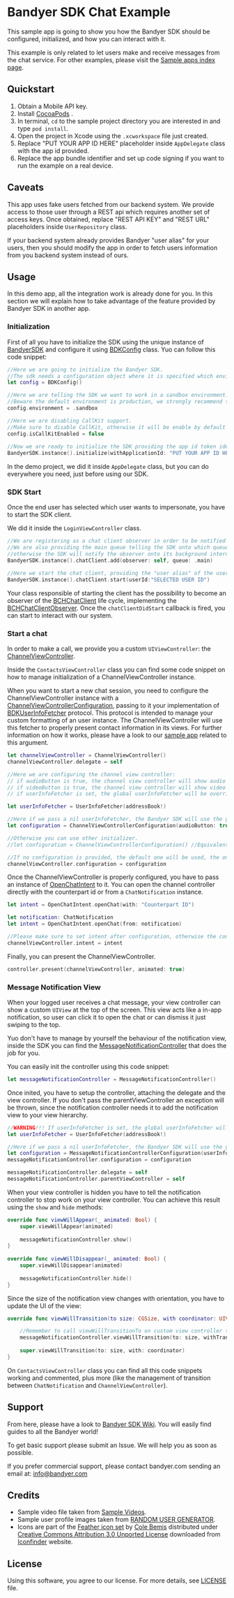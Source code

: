 # Bandyer SDK Chat Example

This sample app is going to show you how the Bandyer SDK should be configured, initialized, and how you can interact with it.

This example is only related to let users make and receive messages from the chat service. For other examples, please visit the [Sample apps index page](https://github.com/Bandyer/Bandyer-iOS-SDK-Samples-Swift).

## Quickstart

1. Obtain a Mobile API key.
2. Install [CocoaPods](https://guides.cocoapods.org/using/getting-started.html#getting-started) .
3. In terminal, `cd` to the sample project directory you are interested in and type `pod install`.
4. Open the project in Xcode using the `.xcworkspace` file just created.
5. Replace "PUT YOUR APP ID HERE" placeholder inside `AppDelegate` class with the app id provided. 
6. Replace the app bundle identifier and set up code signing if you want to run the example on a real device.

## Caveats

This app uses fake users fetched from our backend system. We provide access to those user through a REST api which requires another set of access keys. Once obtained, replace "REST API KEY" and "REST URL" placeholders inside `UserRepository` class.

If your backend system already provides Bandyer "user alias" for your users, then you should modify the app in order to fetch users information from you backend system instead of ours.

## Usage

In this demo app, all the integration work is already done for you. In this section we will explain how to take advantage of the feature provided by Bandyer SDK in another app.

### Initialization

First of all you have to initialize the SDK using the unique instance of [BandyerSDK](https://docs.bandyer.com/Bandyer-iOS-SDK/BandyerSDK/Classes/BandyerSDK.html) and configure it using [BDKConfig](https://docs.bandyer.com/Bandyer-iOS-SDK/BandyerSDK/Classes/BDKConfig.html) class. Yuo can follow this code snippet:

```swift
//Here we are going to initialize the Bandyer SDK.
//The sdk needs a configuration object where it is specified which environment the sdk should work in.
let config = BDKConfig()

//Here we are telling the SDK we want to work in a sandbox environment.
//Beware the default environment is production, we strongly recommend to test your app in a sandbox environment.
config.environment = .sandbox

//Here we are disabling CallKit support.
//Make sure to disable CallKit, otherwise it will be enable by default if the system supports CallKit (i.e iOS >= 10.0).
config.isCallKitEnabled = false
        
//Now we are ready to initialize the SDK providing the app id token identifying your app in Bandyer platform.
BandyerSDK.instance().initialize(withApplicationId: "PUT YOUR APP ID HERE", config: config)
```
In the demo project, we did it inside `AppDelegate` class, but you can do everywhere you need, just before using our SDK.

### SDK Start

Once the end user has selected which user wants to impersonate, you have to start the SDK client. 

We did it inside the `LoginViewController` class.

```swift
//We are registering as a chat client observer in order to be notified when the client changes its state.
//We are also providing the main queue telling the SDK onto which queue should notify the observer provided,
//otherwise the SDK will notify the observer onto its background internal queue.
BandyerSDK.instance().chatClient.add(observer: self, queue: .main)

//Here we start the chat client, providing the "user alias" of the user selected.
BandyerSDK.instance().chatClient.start(userId:"SELECTED USER ID")
```
Your class responsible of starting the client has the possibility to become an observer of the [BCHChatClient](https://docs.bandyer.com/Bandyer-iOS-SDK/BandyerSDK/Protocols/BCHChatClient.html) life cycle, implementing the [BCHChatClientObserver](https://docs.bandyer.com/Bandyer-iOS-SDK/BandyerSDK/Protocols/BCHChatClientObserver.html). Once the `chatClientDidStart` callback is fired, you can start to interact with our system.

### Start a chat

In order to make a call, we provide you a custom `UIViewController`: the [ChannelViewController](https://docs.bandyer.com/Bandyer-iOS-SDK/BandyerSDK/Classes/ChannelViewController.html).

Inside the `ContactsViewController` class you can find some code snippet on how to manage initialization of a ChannelViewController instance. 

When you want to start a new chat session, you need to configure the ChannelViewController instance with a [ChannelViewControllerConfiguration](https://docs.bandyer.com/Bandyer-iOS-SDK/BandyerSDK/Classes/ChannelViewControllerConfiguration.html), passing to it your implementation of [BDKUserInfoFetcher](https://docs.bandyer.com/Bandyer-iOS-SDK/BandyerSDK/Protocols/BDKUserInfoFetcher.html) protocol. This protocol is intended to manage your custom formatting of an user instance. The ChannelViewController will use this fetcher to properly present contact information in its views. For further information on how it works, please have a look to our [sample app](https://github.com/Bandyer/Bandyer-iOS-SDK-Samples-Swift/tree/master/UserInfoFetcher-Example) related to this argument. 

```swift
let channelViewController = ChannelViewController()
channelViewController.delegate = self

//Here we are configuring the channel view controller:
// if audioButton is true, the channel view controller will show audio button on nav bar;
// if videoButton is true, the channel view controller will show video button on nav bar;
// if userInfoFetcher is set, the global userInfoFetcher will be overridden. WARNING!!!

let userInfoFetcher = UserInfoFetcher(addressBook!)

//Here if we pass a nil userInfoFetcher, the Bandyer SDK will use the global one if set at initialization time, otherwise a default one. The same result is achieved without setting the configuration property.
let configuration = ChannelViewControllerConfiguration(audioButton: true, videoButton: true, userInfoFetcher: userInfoFetcher)

//Otherwise you can use other initializer.
//let configuration = ChannelViewControllerConfiguration() //Equivalent to ChannelViewControllerConfiguration(audioButton: false, videoButton: false, userInfoFetcher: nil)

//If no configuration is provided, the default one will be used, the one with nil user info fetcher and showing both of the buttons -> ChannelViewControllerConfiguration(audioButton: true, videoButton: true, userInfoFetcher: nil)
channelViewController.configuration = configuration
```

Once the ChannelViewController is properly configured, you have to pass an instance of [OpenChatIntent](https://docs.bandyer.com/Bandyer-iOS-SDK/BandyerSDK/Classes/OpenChatIntent.html) to it. You can open the channel controller directly with the counterpart id or from a `ChatNotification` instance.

```swift
let intent = OpenChatIntent.openChat(with: "Counterpart ID")
```

```swift
let notification: ChatNotification
let intent = OpenChatIntent.openChat(from: notification)
```

```swift
//Please make sure to set intent after configuration, otherwise the configuration will be not taking in charge.
channelViewController.intent = intent
```
Finally, you can present the ChannelViewController.

```swift
controller.present(channelViewController, animated: true)
```

### Message Notification View

When your logged user receives a chat message, your view controller can show a custom `UIView` at the top of the screen. This view acts like a in-app notification, so user can click it to open the chat or can dismiss it just swiping to the top.

Yuo don't have to manage by yourself the behaviour of the notification view, inside the SDK you can find the [MessageNotificationController](https://docs.bandyer.com/Bandyer-iOS-SDK/BandyerSDK/Classes/MessageNotificationController.html) that does the job for you.

You can easily init the controller using this code snippet:

```swift
let messageNotificationController = MessageNotificationController()
```

Once inited, you have to setup the controller, attaching the delegate and the view controller. If you don't pass the parentViewController an exception will be thrown, since the  notification controller needs it to add the notification view to your view hierarchy.

```swift
//WARNING!!! If userInfoFetcher is set, the global userInfoFetcher will be overridden.
let userInfoFetcher = UserInfoFetcher(addressBook!)

//Here if we pass a nil userInfoFetcher, the Bandyer SDK will use the global one if set at initialization time, otherwise a default one. The same result is achieved without setting the configuration property.
let configuration = MessageNotificationControllerConfiguration(userInfoFetcher: userInfoFetcher)
messageNotificationController.configuration = configuration

messageNotificationController.delegate = self
messageNotificationController.parentViewController = self
```

When your view controller is hidden you have to tell the notification controller to stop work on your view controller. You can achieve this result using the `show` and `hide` methods:

```swift
override func viewWillAppear(_ animated: Bool) {
    super.viewWillAppear(animated)
        
    messageNotificationController.show()
}
 
override func viewWillDisappear(_ animated: Bool) {
    super.viewWillDisappear(animated)
        
    messageNotificationController.hide()
} 
```

Since the size of the notification view changes with orientation, you have to update the UI of the view:

```swift
override func viewWillTransition(to size: CGSize, with coordinator: UIViewControllerTransitionCoordinator) {

    //Remember to call viewWillTransitionTo on custom view controller to update UI while rotating.
    messageNotificationController.viewWillTransition(to: size, withTransitionCoordinator: coordinator)
        
    super.viewWillTransition(to: size, with: coordinator)
}
```

On `ContactsViewController` class you can find all this code snippets working and commented, plus more (like the management of transition between `ChatNotification` and `ChannelViewController`).

## Support

From here, please have a look to [Bandyer SDK Wiki](https://github.com/Bandyer/Bandyer-iOS-SDK/wiki). You will easily find guides to all the Bandyer world! 

To get basic support please submit an Issue. We will help you as soon as possible.

If you prefer commercial support, please contact bandyer.com sending an email at: [info@bandyer.com](mailto:info@bandyer.com.)

## Credits

- Sample video file taken from [Sample Videos](https://sample-videos.com/).
- Sample user profile images taken from [RANDOM USER GENERATOR](https://randomuser.me/).
- Icons are part of the [Feather icon set](https://www.iconfinder.com/iconsets/feather-2) by [Cole Bemis](https://www.iconfinder.com/colebemis) distributed under [Creative Commons Attribution 3.0 Unported License](https://creativecommons.org/licenses/by/3.0/) downloaded from [Iconfinder](https://www.iconfinder.com/) website.

## License

Using this software, you agree to our license. For more details, see [LICENSE](https://github.com/Bandyer/Bandyer-iOS-SDK-Samples-Swift/blob/master/LICENSE) file.
